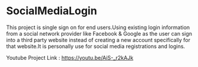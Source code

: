 # SocialMediaLogin
This project is single sign on for end users.Using existing login information from a social network provider like Facebook &amp; Google as the user can sign into a third party website instead of creating a new account specifically for that website.It is personally use for social media registrations and logins.


Youtube Project Link : https://youtu.be/AiS-_r2kAJk
